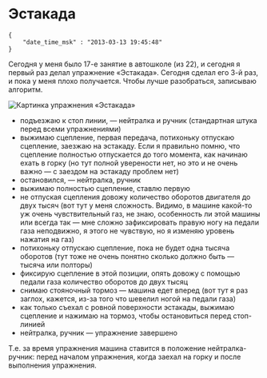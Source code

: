 # Эстакада

```
{
    "date_time_msk" : "2013-03-13 19:45:48"
}
```

Сегодня у меня было 17-е занятие в автошколе (из 22), и сегодня я первый раз
делал упражнение «Эстакада». Сегодня сделал его 3-й раз, и пока у меня плохо
получается. Чтобы лучше разобраться, записываю алгоритм.

![Картинка упражнения «Эстакада»][1]

 * подъезжаю к стоп линии, — нейтралка и ручник (стандартная штука перед всеми
   упражнениями)
 * выжимаю сцепление, первая передача, потихоньку отпускаю сцепление, заезжаю
   на эстакаду. Если я правильно помню, что сцепление полностью отпускается до
   того момента, как начинаю ехать в горку (но тут полной уверености нет,
   но это и не очень важно — с заездом на эстакаду проблем нет)
 * остановился, — нейтралка, ручник
 * выжимаю полностью сцепление, ставлю первую
 * не отпуская сцепления довожу количество оборотов двигателя до двух тысяч
   (вот тут у меня сложность. Видимо, в машине какой-то уж очень
   чувствительный газ, не знаю, особенность ли этой машины или всегда так — мне
   сложно зафиксировать правую ногу на педали газа неподвижно, я этого не
   чувствую, но я изменяю уровень нажатия на газ)
 * потихоньку отпускаю сцепление, пока не будет одна тысяча оборотов (тут тоже
   не очень понятно сколько должно быть — тысяча или полторы)
 * фиксирую сцепление в этой позиции, опять довожу с помощью педали газа
   количество оборотов до двух тысяц
 * снимаю стояночный тормоз — машина едет вперед (вот тут я раз заглох,
   кажется, из-за того что шевелил ногой на педали газа)
 * как только съехал с ровной поверхности эстакады, выжимаю сцепление и
   нажимаю на тормоз, чтобы остановиться перед стоп-линией
 * нейтралка, ручник — упражнение завершено

Т.е. за время упражнения машина ставится в положение нейтралка-ручник: перед
началом упражнения, когда заехал на горку и после выполнения упражнения.

 [1]: https://upload.bessarabov.ru/bessarabov/HtH2lYvvVE4yQ55aHnf3KWUkPg4.jpg
